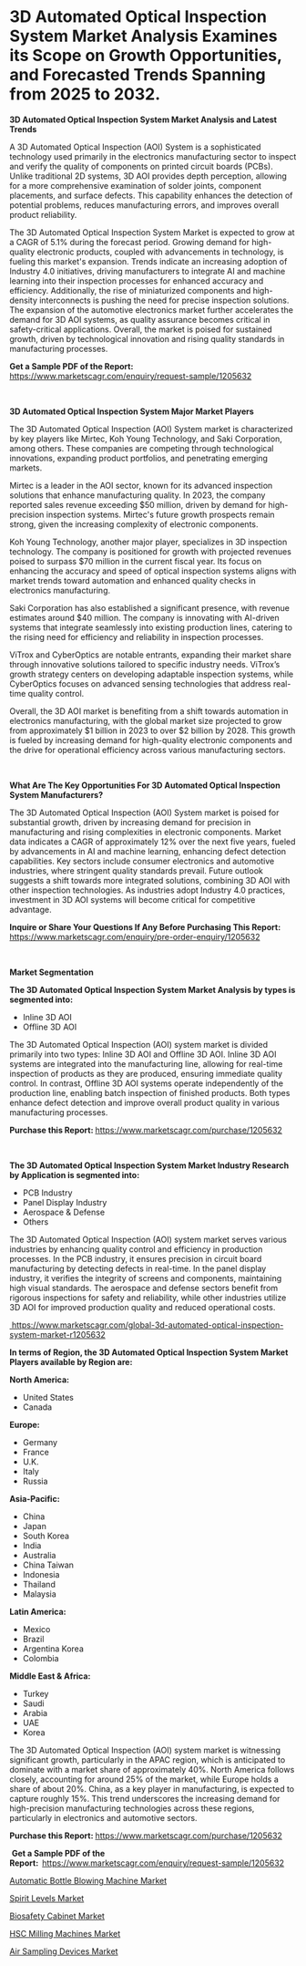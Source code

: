 <p><h1>3D Automated Optical Inspection System Market Analysis Examines its Scope on Growth Opportunities, and Forecasted Trends Spanning from 2025 to 2032.</h1></p><p><strong>3D Automated Optical Inspection System Market Analysis and Latest Trends</strong></p>
<p><p>A 3D Automated Optical Inspection (AOI) System is a sophisticated technology used primarily in the electronics manufacturing sector to inspect and verify the quality of components on printed circuit boards (PCBs). Unlike traditional 2D systems, 3D AOI provides depth perception, allowing for a more comprehensive examination of solder joints, component placements, and surface defects. This capability enhances the detection of potential problems, reduces manufacturing errors, and improves overall product reliability.</p><p>The 3D Automated Optical Inspection System Market is expected to grow at a CAGR of 5.1% during the forecast period. Growing demand for high-quality electronic products, coupled with advancements in technology, is fueling this market's expansion. Trends indicate an increasing adoption of Industry 4.0 initiatives, driving manufacturers to integrate AI and machine learning into their inspection processes for enhanced accuracy and efficiency. Additionally, the rise of miniaturized components and high-density interconnects is pushing the need for precise inspection solutions. The expansion of the automotive electronics market further accelerates the demand for 3D AOI systems, as quality assurance becomes critical in safety-critical applications. Overall, the market is poised for sustained growth, driven by technological innovation and rising quality standards in manufacturing processes.</p></p>
<p><strong>Get a Sample PDF of the Report:&nbsp;</strong> <a href="https://www.marketscagr.com/enquiry/request-sample/1205632?utm_campaign=3001&utm_medium=2&utm_source=Github&utm_content=ia&utm_term=26032025&utm_id=3d-automated-optical-inspection-system">https://www.marketscagr.com/enquiry/request-sample/1205632</a></p>
<p>&nbsp;</p>
<p><strong>3D Automated Optical Inspection System Major Market Players</strong></p>
<p><p>The 3D Automated Optical Inspection (AOI) System market is characterized by key players like Mirtec, Koh Young Technology, and Saki Corporation, among others. These companies are competing through technological innovations, expanding product portfolios, and penetrating emerging markets.</p><p>Mirtec is a leader in the AOI sector, known for its advanced inspection solutions that enhance manufacturing quality. In 2023, the company reported sales revenue exceeding $50 million, driven by demand for high-precision inspection systems. Mirtec's future growth prospects remain strong, given the increasing complexity of electronic components.</p><p>Koh Young Technology, another major player, specializes in 3D inspection technology. The company is positioned for growth with projected revenues poised to surpass $70 million in the current fiscal year. Its focus on enhancing the accuracy and speed of optical inspection systems aligns with market trends toward automation and enhanced quality checks in electronics manufacturing.</p><p>Saki Corporation has also established a significant presence, with revenue estimates around $40 million. The company is innovating with AI-driven systems that integrate seamlessly into existing production lines, catering to the rising need for efficiency and reliability in inspection processes.</p><p>ViTrox and CyberOptics are notable entrants, expanding their market share through innovative solutions tailored to specific industry needs. ViTrox’s growth strategy centers on developing adaptable inspection systems, while CyberOptics focuses on advanced sensing technologies that address real-time quality control.</p><p>Overall, the 3D AOI market is benefiting from a shift towards automation in electronics manufacturing, with the global market size projected to grow from approximately $1 billion in 2023 to over $2 billion by 2028. This growth is fueled by increasing demand for high-quality electronic components and the drive for operational efficiency across various manufacturing sectors.</p></p>
<p>&nbsp;</p>
<p><strong>What Are The Key Opportunities For 3D Automated Optical Inspection System Manufacturers?</strong></p>
<p><p>The 3D Automated Optical Inspection (AOI) System market is poised for substantial growth, driven by increasing demand for precision in manufacturing and rising complexities in electronic components. Market data indicates a CAGR of approximately 12% over the next five years, fueled by advancements in AI and machine learning, enhancing defect detection capabilities. Key sectors include consumer electronics and automotive industries, where stringent quality standards prevail. Future outlook suggests a shift towards more integrated solutions, combining 3D AOI with other inspection technologies. As industries adopt Industry 4.0 practices, investment in 3D AOI systems will become critical for competitive advantage.</p></p>
<p><strong>Inquire or Share Your Questions If Any Before Purchasing This Report:</strong> <a href="https://www.marketscagr.com/enquiry/pre-order-enquiry/1205632?utm_campaign=3001&utm_medium=2&utm_source=Github&utm_content=ia&utm_term=26032025&utm_id=3d-automated-optical-inspection-system">https://www.marketscagr.com/enquiry/pre-order-enquiry/1205632</a></p>
<p>&nbsp;</p>
<p><strong>Market Segmentation</strong></p>
<p><strong>The 3D Automated Optical Inspection System Market Analysis by types is segmented into:</strong></p>
<p><ul><li>Inline 3D AOI</li><li>Offline 3D AOI</li></ul></p>
<p><p>The 3D Automated Optical Inspection (AOI) system market is divided primarily into two types: Inline 3D AOI and Offline 3D AOI. Inline 3D AOI systems are integrated into the manufacturing line, allowing for real-time inspection of products as they are produced, ensuring immediate quality control. In contrast, Offline 3D AOI systems operate independently of the production line, enabling batch inspection of finished products. Both types enhance defect detection and improve overall product quality in various manufacturing processes.</p></p>
<p><strong>Purchase this Report:&nbsp;</strong><a href="https://www.marketscagr.com/purchase/1205632?utm_campaign=3001&utm_medium=2&utm_source=Github&utm_content=ia&utm_term=26032025&utm_id=3d-automated-optical-inspection-system">https://www.marketscagr.com/purchase/1205632</a></p>
<p>&nbsp;</p>
<p><strong>The 3D Automated Optical Inspection System Market Industry Research by Application is segmented into:</strong></p>
<p><ul><li>PCB Industry</li><li>Panel Display Industry</li><li>Aerospace & Defense</li><li>Others</li></ul></p>
<p><p>The 3D Automated Optical Inspection (AOI) system market serves various industries by enhancing quality control and efficiency in production processes. In the PCB industry, it ensures precision in circuit board manufacturing by detecting defects in real-time. In the panel display industry, it verifies the integrity of screens and components, maintaining high visual standards. The aerospace and defense sectors benefit from rigorous inspections for safety and reliability, while other industries utilize 3D AOI for improved production quality and reduced operational costs.</p></p>
<p><a href="https://www.marketscagr.com/global-3d-automated-optical-inspection-system-market-r1205632?utm_campaign=3001&utm_medium=2&utm_source=Github&utm_content=ia&utm_term=26032025&utm_id=3d-automated-optical-inspection-system">&nbsp;https://www.marketscagr.com/global-3d-automated-optical-inspection-system-market-r1205632</a></p>
<p><strong>In terms of Region, the 3D Automated Optical Inspection System Market Players available by Region are:</strong></p>
<p>
    <p> <strong> North America: </strong>
        <ul>
            <li>United States</li>
            <li>Canada</li>
        </ul>
        </p> 
    <p> <strong> Europe: </strong>
        <ul>
            <li>Germany</li>
            <li>France</li>
            <li>U.K.</li>
            <li>Italy</li>
            <li>Russia</li>
        </ul>
        </p> 
    <p> <strong> Asia-Pacific: </strong>
        <ul>
            <li>China</li>
            <li>Japan</li>
            <li>South Korea</li>
            <li>India</li>
            <li>Australia</li>
            <li>China Taiwan</li>
            <li>Indonesia</li>
            <li>Thailand</li>
            <li>Malaysia</li>
        </ul>
        </p> 
    <p> <strong> Latin America: </strong>
        <ul>
            <li>Mexico</li>
            <li>Brazil</li>
            <li>Argentina Korea</li>
            <li>Colombia</li>
        </ul>
        </p> 
    <p> <strong> Middle East & Africa: </strong>
        <ul>
            <li>Turkey</li>
            <li>Saudi</li>
            <li>Arabia</li>
            <li>UAE</li>
            <li>Korea</li>
        </ul>
    </p>
    </p>
<p><p>The 3D Automated Optical Inspection (AOI) system market is witnessing significant growth, particularly in the APAC region, which is anticipated to dominate with a market share of approximately 40%. North America follows closely, accounting for around 25% of the market, while Europe holds a share of about 20%. China, as a key player in manufacturing, is expected to capture roughly 15%. This trend underscores the increasing demand for high-precision manufacturing technologies across these regions, particularly in electronics and automotive sectors.</p></p>
<p><strong>Purchase this Report: </strong><a href="https://www.marketscagr.com/purchase/1205632?utm_campaign=3001&utm_medium=2&utm_source=Github&utm_content=ia&utm_term=26032025&utm_id=3d-automated-optical-inspection-system">https://www.marketscagr.com/purchase/1205632</a></p>
<p>&nbsp;<strong>Get a Sample PDF of the Report:&nbsp;&nbsp;</strong><a href="https://www.marketscagr.com/enquiry/request-sample/1205632?utm_campaign=3001&utm_medium=2&utm_source=Github&utm_content=ia&utm_term=26032025&utm_id=3d-automated-optical-inspection-system">https://www.marketscagr.com/enquiry/request-sample/1205632</a></p>
<p><strong></strong></p>
<p><p><a href="https://www.linkedin.com/pulse/automatic-bottle-blowing-machine-market-report-analyzing-qsoae?utm_campaign=3001&utm_medium=2&utm_source=Github&utm_content=ia&utm_term=26032025&utm_id=3d-automated-optical-inspection-system">Automatic Bottle Blowing Machine Market</a></p><p><a href="https://www.linkedin.com/pulse/in-depth-market-analysis-spirit-levels-trends-size-projected-ql8we?utm_campaign=3001&utm_medium=2&utm_source=Github&utm_content=ia&utm_term=26032025&utm_id=3d-automated-optical-inspection-system">Spirit Levels Market</a></p><p><a href="https://www.linkedin.com/pulse/biosafety-cabinet-market-size-competitive-differentiation-ftghc?utm_campaign=3001&utm_medium=2&utm_source=Github&utm_content=ia&utm_term=26032025&utm_id=3d-automated-optical-inspection-system">Biosafety Cabinet Market</a></p><p><a href="https://www.linkedin.com/pulse/latest-market-analysis-shows-hsc-milling-machines-poised-gwiyc?utm_campaign=3001&utm_medium=2&utm_source=Github&utm_content=ia&utm_term=26032025&utm_id=3d-automated-optical-inspection-system">HSC Milling Machines Market</a></p><p><a href="https://www.linkedin.com/pulse/air-sampling-devices-market-industry-trends-forecast-period-qvwqe?utm_campaign=3001&utm_medium=2&utm_source=Github&utm_content=ia&utm_term=26032025&utm_id=3d-automated-optical-inspection-system">Air Sampling Devices Market</a></p></p>
